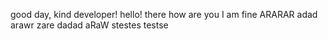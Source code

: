 good day, kind developer!
hello!
there
how are you
I am fine
ARARAR
adad
arawr
zare
dadad
aRaW
stestes
testse
